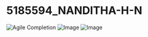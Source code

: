 # 5185594_NANDITHA-H-N
![Agile Completion](https://github.com/user-attachments/assets/56820f42-5247-4ec4-9d05-f6b465b6c256) 
![Image](https://github.com/user-attachments/assets/a94dedbc-4d95-4e05-8c94-c7f124e8f935)
![Image](https://github.com/user-attachments/assets/dca157b7-9ea8-435b-8104-e8b50769aec4)

